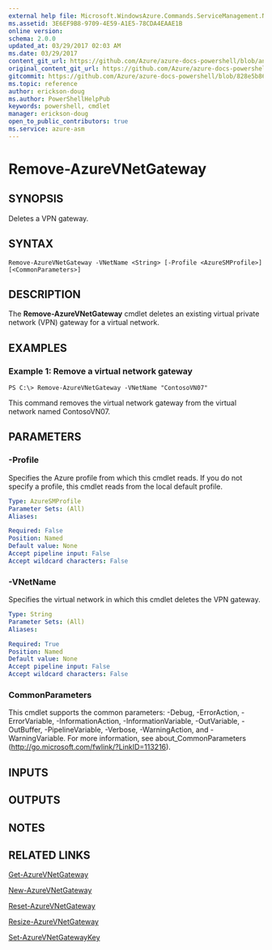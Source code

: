 ```yaml
---
external help file: Microsoft.WindowsAzure.Commands.ServiceManagement.Network.dll-Help.xml
ms.assetid: 3E6EF9B8-9709-4E59-A1E5-78CDA4EAAE1B
online version:
schema: 2.0.0
updated_at: 03/29/2017 02:03 AM
ms.date: 03/29/2017
content_git_url: https://github.com/Azure/azure-docs-powershell/blob/anne052617/azureps-cmdlets-docs/ServiceManagement/Azure/v3.7.0/Remove-AzureVNetGateway.md
original_content_git_url: https://github.com/Azure/azure-docs-powershell/blob/anne052617/azureps-cmdlets-docs/ServiceManagement/Azure/v3.7.0/Remove-AzureVNetGateway.md
gitcommit: https://github.com/Azure/azure-docs-powershell/blob/828e5b8648af6bdf3119ffe0cd409647f00de183
ms.topic: reference
author: erickson-doug
ms.author: PowerShellHelpPub
keywords: powershell, cmdlet
manager: erickson-doug
open_to_public_contributors: true
ms.service: azure-asm
---
```


# Remove-AzureVNetGateway

## SYNOPSIS
Deletes a VPN gateway.

## SYNTAX

```
Remove-AzureVNetGateway -VNetName <String> [-Profile <AzureSMProfile>] [<CommonParameters>]
```

## DESCRIPTION
The **Remove-AzureVNetGateway** cmdlet deletes an existing virtual private network (VPN) gateway for a virtual network.

## EXAMPLES

### Example 1: Remove a virtual network gateway
```
PS C:\> Remove-AzureVNetGateway -VNetName "ContosoVN07"
```

This command removes the virtual network gateway from the virtual network named ContosoVN07.

## PARAMETERS

### -Profile
Specifies the Azure profile from which this cmdlet reads. 
If you do not specify a profile, this cmdlet reads from the local default profile.

```yaml
Type: AzureSMProfile
Parameter Sets: (All)
Aliases: 

Required: False
Position: Named
Default value: None
Accept pipeline input: False
Accept wildcard characters: False
```

### -VNetName
Specifies the virtual network in which this cmdlet deletes the VPN gateway.

```yaml
Type: String
Parameter Sets: (All)
Aliases: 

Required: True
Position: Named
Default value: None
Accept pipeline input: False
Accept wildcard characters: False
```

### CommonParameters
This cmdlet supports the common parameters: -Debug, -ErrorAction, -ErrorVariable, -InformationAction, -InformationVariable, -OutVariable, -OutBuffer, -PipelineVariable, -Verbose, -WarningAction, and -WarningVariable. For more information, see about_CommonParameters (http://go.microsoft.com/fwlink/?LinkID=113216).

## INPUTS

## OUTPUTS

## NOTES

## RELATED LINKS

[Get-AzureVNetGateway](./Get-AzureVNetGateway.md)

[New-AzureVNetGateway](./New-AzureVNetGateway.md)

[Reset-AzureVNetGateway](./Reset-AzureVNetGateway.md)

[Resize-AzureVNetGateway](./Resize-AzureVNetGateway.md)

[Set-AzureVNetGatewayKey](./Set-AzureVNetGatewayKey.md)


